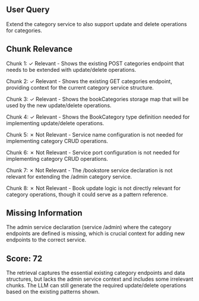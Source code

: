 ## User Query
Extend the category service to also support update and delete operations for categories.

## Chunk Relevance
Chunk 1: ✓ Relevant - Shows the existing POST categories endpoint that needs to be extended with update/delete operations.

Chunk 2: ✓ Relevant - Shows the existing GET categories endpoint, providing context for the current category service structure.

Chunk 3: ✓ Relevant - Shows the bookCategories storage map that will be used by the new update/delete operations.

Chunk 4: ✓ Relevant - Shows the BookCategory type definition needed for implementing update/delete operations.

Chunk 5: ✗ Not Relevant - Service name configuration is not needed for implementing category CRUD operations.

Chunk 6: ✗ Not Relevant - Service port configuration is not needed for implementing category CRUD operations.

Chunk 7: ✗ Not Relevant - The /bookstore service declaration is not relevant for extending the /admin category service.

Chunk 8: ✗ Not Relevant - Book update logic is not directly relevant for category operations, though it could serve as a pattern reference.

## Missing Information
The admin service declaration (service /admin) where the category endpoints are defined is missing, which is crucial context for adding new endpoints to the correct service.

## Score: 72

The retrieval captures the essential existing category endpoints and data structures, but lacks the admin service context and includes some irrelevant chunks. The LLM can still generate the required update/delete operations based on the existing patterns shown.